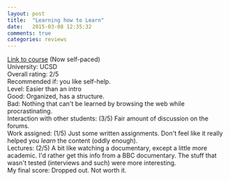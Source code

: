 ```yaml
---
layout: post
title:  "Learning how to Learn"
date:   2015-03-08 12:35:32
comments: true
categories: reviews
---
```


[Link to course](https://www.coursera.org/learn/learning-how-to-learn) (Now self-paced)  
University: UCSD  
Overall rating: 2/5  
Recommended if: you like self-help.  
Level: Easier than an intro  
Good: Organized, has a structure.  
Bad: Nothing that can't be learned by browsing the web while procrastinating.  
Interaction with other students: (3/5) Fair amount of discussion on the forums.  
Work assigned: (1/5) Just some written assignments. Don't feel like it really helped you *learn* the content (oddly enough).  
Lectures: (2/5) A bit like watching a documentary, except a little more academic. I'd rather get this info from a BBC documentary. The stuff that wasn't tested (interviews and such) were more interesting.  
My final score: Dropped out. Not worth it.  

